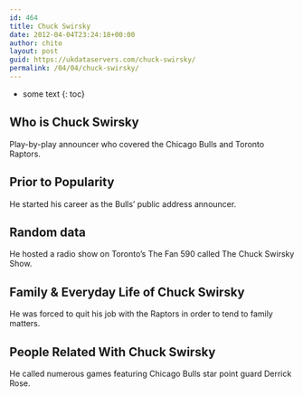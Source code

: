 ```yaml
---
id: 464
title: Chuck Swirsky
date: 2012-04-04T23:24:18+00:00
author: chito
layout: post
guid: https://ukdataservers.com/chuck-swirsky/
permalink: /04/04/chuck-swirsky/
---
```


* some text
{: toc}


## Who is  Chuck Swirsky
                  
                  
                  
Play-by-play announcer who covered the Chicago Bulls and Toronto Raptors.
                  
                
                
                
## Prior to Popularity 
                  
                  
                  
He started his career as the Bulls&#8217; public address announcer.
                  
                
                
                
## Random data 
                  
                  
                  
He hosted a radio show on Toronto&#8217;s The Fan 590 called The Chuck Swirsky Show.
                  
                
                
                
## Family & Everyday Life of Chuck Swirsky
                  
                  
                  
He was forced to quit his job with the Raptors in order to tend to family matters.
                  
                
                
                
## People Related With  Chuck Swirsky
                  
                  
                  
He called numerous games featuring Chicago Bulls star point guard Derrick Rose.
                  
                
              
            
          
          
          
    
    
  
